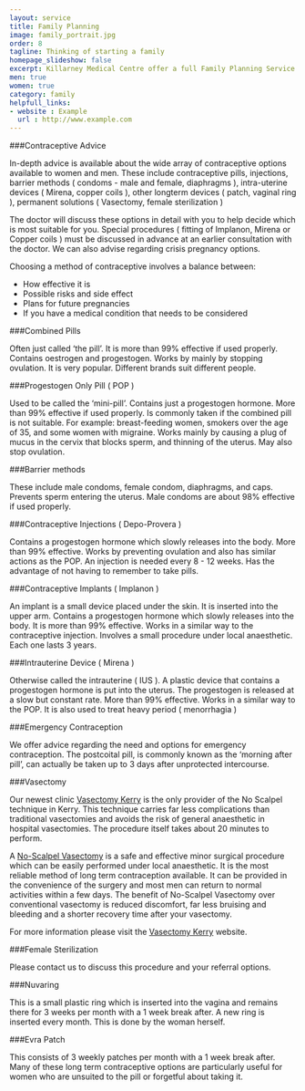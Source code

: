 ```yaml
---
layout: service
title: Family Planning
image: family_portrait.jpg
order: 8
tagline: Thinking of starting a family
homepage_slideshow: false
excerpt: Killarney Medical Centre offer a full Family Planning Service
men: true
women: true
category: family
helpfull_links:
- website : Example
  url : http://www.example.com   
---
```


###Contraceptive Advice

In-depth advice is available about the wide array of contraceptive options available to women and men. These include contraceptive pills, injections, barrier methods ( condoms - male and female, diaphragms ), intra-uterine devices ( Mirena, copper coils ), other longterm devices ( patch, vaginal ring ), permanent solutions ( Vasectomy, female sterilization )

The doctor will discuss these options in detail with you to help decide which is most suitable for you. Special procedures ( fitting of Implanon, Mirena or Copper coils ) must be discussed in advance at an earlier consultation with the doctor. We can also advise regarding crisis pregnancy options.

Choosing a method of contraceptive involves a balance between:

* How effective it is
* Possible risks and side effect
* Plans for future pregnancies
* If you have a medical condition that needs to be considered

###Combined Pills

Often just called ‘the pill’. It is more than 99% effective if used properly. Contains oestrogen and progestogen. Works by mainly by stopping ovulation. It is very popular. Different brands suit different people.

###Progestogen Only Pill ( POP )

Used to be called the ‘mini-pill’. Contains just a progestogen hormone. More than 99% effective if used properly. Is commonly taken if the combined pill is not suitable. For example: breast-feeding women, smokers over the age of 35, and some women with migraine. Works mainly by causing a plug of mucus in the cervix that blocks sperm, and thinning of the uterus. May also stop ovulation.

###Barrier methods

These include male condoms, female condom, diaphragms, and caps. Prevents sperm entering the uterus. Male condoms are about 98% effective if used properly.

###Contraceptive Injections ( Depo-Provera )

Contains a progestogen hormone which slowly releases into the body. More than 99% effective. Works by preventing ovulation and also has similar actions as the POP. An injection is needed every 8 - 12 weeks. Has the advantage of not having to remember to take pills.

###Contraceptive Implants ( Implanon )

An implant is a small device placed under the skin. It is inserted into the upper arm. Contains a progestogen hormone which slowly releases into the body. It is more than 99% effective. Works in a similar way to the contraceptive injection. Involves a small procedure under local anaesthetic. Each one lasts 3 years.

###Intrauterine Device ( Mirena )

Otherwise called the intrauterine ( IUS ). A plastic device that contains a progestogen hormone is put into the uterus. The progestogen is released at a slow but constant rate. More than 99% effective. Works in a similar way to the POP. It is also used to treat heavy period ( menorrhagia )

###Emergency Contraception

We offer advice regarding the need and options for emergency contraception. The postcoital pill, is commonly known as the ‘morning after pill’, can actually be taken up to 3 days after unprotected intercourse.

###Vasectomy

Our newest clinic [Vasectomy Kerry](http://www.vasectomykerry.ie) is the only provider of the No Scalpel technique in Kerry. This technique carries far less complications than traditional vasectomies and avoids the risk of general anaesthetic in hospital vasectomies. The procedure itself takes about 20 minutes to perform.

A [No-Scalpel Vasectomy](http://www.vasectomykerry.ie) is a safe and effective minor surgical procedure which can be easily performed under local anaesthetic. It is the most reliable method of long term contraception available. It can be provided in the convenience of the surgery and most men can return to normal activities within a few days. The benefit of No-Scalpel Vasectomy over conventional vasectomy is reduced discomfort, far less bruising and bleeding and a shorter recovery time after your vasectomy.

For more information please visit the [Vasectomy Kerry](http://www.vasectomykerry.ie) website.

###Female Sterilization

Please contact us to discuss this procedure and your referral options.

###Nuvaring

This is a small plastic ring which is inserted into the vagina and remains there for 3 weeks per month with a 1 week break after. A new ring is inserted every month. This is done by the woman herself.

###Evra Patch

This consists of 3 weekly patches per month with a 1 week break after. Many of these long term contraceptive options are particularly useful for women who are unsuited to the pill or forgetful about taking it.
